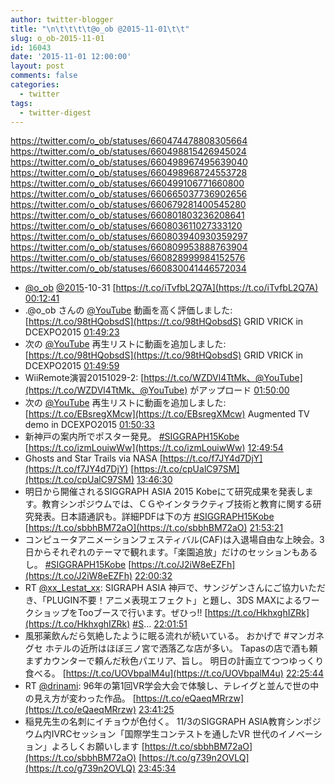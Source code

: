 ```yaml
---
author: twitter-blogger
title: "\n\t\t\t\t@o_ob @2015-11-01\t\t"
slug: o_ob-2015-11-01
id: 16043
date: '2015-11-01 12:00:00'
layout: post
comments: false
categories:
  - twitter
tags:
  - twitter-digest
---
```


https://twitter.com/o_ob/statuses/660474478808305664 https://twitter.com/o_ob/statuses/660498815426945024 https://twitter.com/o_ob/statuses/660498967495639040 https://twitter.com/o_ob/statuses/660498968724553728 https://twitter.com/o_ob/statuses/660499106771660800 https://twitter.com/o_ob/statuses/660665037736902656 https://twitter.com/o_ob/statuses/660679281400545280 https://twitter.com/o_ob/statuses/660801803236208641 https://twitter.com/o_ob/statuses/660803611027333120 https://twitter.com/o_ob/statuses/660803940930359297 https://twitter.com/o_ob/statuses/660809953888763904 https://twitter.com/o_ob/statuses/660828999984152576 https://twitter.com/o_ob/statuses/660830041446572034  

*   [@o_ob](https://twitter.com/o_ob) [@2015](https://twitter.com/2015)-10-31 [https://t.co/iTvfbL2Q7A](https://t.co/iTvfbL2Q7A) [00:12:41](https://twitter.com/o_ob/statuses/660474478808305664)
*   .@o_ob さんの [@YouTube](https://twitter.com/YouTube) 動画を高く評価しました: [https://t.co/98tHQobsdS](https://t.co/98tHQobsdS) GRID VRICK in DCEXPO2015 [01:49:23](https://twitter.com/o_ob/statuses/660498815426945024)
*   次の [@YouTube](https://twitter.com/YouTube) 再生リストに動画を追加しました: [https://t.co/98tHQobsdS](https://t.co/98tHQobsdS) GRID VRICK in DCEXPO2015 [01:49:59](https://twitter.com/o_ob/statuses/660498967495639040)
*   WiiRemote演習20151029-2: [https://t.co/WZDVl4TtMk、@YouTube](https://t.co/WZDVl4TtMk、@YouTube) がアップロード [01:50:00](https://twitter.com/o_ob/statuses/660498968724553728)
*   次の [@YouTube](https://twitter.com/YouTube) 再生リストに動画を追加しました: [https://t.co/EBsregXMcw](https://t.co/EBsregXMcw) Augmented TV demo in DCEXPO2015 [01:50:33](https://twitter.com/o_ob/statuses/660499106771660800)
*   新神戸の案内所でポスター発見。 [#SIGGRAPH15Kobe](https://twitter.com/search?q=%23SIGGRAPH15Kobe&src=hash) [https://t.co/izmLouiwWw](https://t.co/izmLouiwWw) [12:49:54](https://twitter.com/o_ob/statuses/660665037736902656)
*   Ghosts and Star Trails via NASA [https://t.co/f7JY4d7DjY](https://t.co/f7JY4d7DjY) [https://t.co/cpUalC97SM](https://t.co/cpUalC97SM) [13:46:30](https://twitter.com/o_ob/statuses/660679281400545280)
*   明日から開催されるSIGGRAPH ASIA 2015 Kobeにて研究成果を発表します。教育シンポジウムでは、ＣＧやインタラクティブ技術と教育に関する研究発表。日本語通訳も。詳細PDFは下の方 [#SIGGRAPH15Kobe](https://twitter.com/search?q=%23SIGGRAPH15Kobe&src=hash) [https://t.co/sbbhBM72aO](https://t.co/sbbhBM72aO) [21:53:21](https://twitter.com/o_ob/statuses/660801803236208641)
*   コンピュータアニメーションフェスティバル(CAF)は入退場自由な上映会。3日からそれぞれのテーマで観れます。「楽園追放」だけのセッションもあるし。 [#SIGGRAPH15Kobe](https://twitter.com/search?q=%23SIGGRAPH15Kobe&src=hash) [https://t.co/J2iW8eEZFh](https://t.co/J2iW8eEZFh) [22:00:32](https://twitter.com/o_ob/statuses/660803611027333120)
*   RT [@xx_Lestat_xx](https://twitter.com/xx_Lestat_xx): SIGRAPH ASIA 神戸で、サンジゲンさんにご協力いただき、「PLUGIN不要！アニメ表現エフェクト」と題し、3DS MAXによるワークショップをTooブースで行います。ぜひっ!! [https://t.co/HkhxghIZRk](https://t.co/HkhxghIZRk) [#S](https://twitter.com/search?q=%23S&src=hash)… [22:01:51](https://twitter.com/o_ob/statuses/660803940930359297)
*   風邪薬飲んだら気絶したように眠る流れが続いている。 おかげで #マンガネグセ ホテルの近所はほぼ三ノ宮で洒落乙な店が多い。 Tapasの店で酒も頼まずカウンターで頼んだ秋色パエリア、旨し。 明日の計画立てつつゆっくり食べる。 [https://t.co/UOVbpalM4u](https://t.co/UOVbpalM4u) [22:25:44](https://twitter.com/o_ob/statuses/660809953888763904)
*   RT [@drinami](https://twitter.com/drinami): 96年の第1回VR学会大会で体験し、テレイグと並んで世の中の見え方が変わった作品。 [https://t.co/eQaeqMRrzw](https://t.co/eQaeqMRrzw) [23:41:25](https://twitter.com/o_ob/statuses/660828999984152576)
*   稲見先生の名刺にイチョウが色付く。 11/3のSIGGRAPH ASIA教育シンポジウム内IVRCセッション「国際学生コンテストを通したVR 世代のイノベーション」よろしくお願いします [https://t.co/sbbhBM72aO](https://t.co/sbbhBM72aO) [https://t.co/g739n2OVLQ](https://t.co/g739n2OVLQ) [23:45:34](https://twitter.com/o_ob/statuses/660830041446572034)